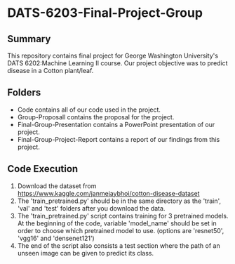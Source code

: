 # DATS-6203-Final-Project-Group

## Summary
This repository contains final project for George Washington University's DATS 6202:Machine Learning II course.
Our project objective was to predict disease in a Cotton plant/leaf.

## Folders
* Code contains all of our code used in the project.
* Group-Proposall contains the proposal for the project.
* Final-Group-Presentation contains a PowerPoint presentation of our project.
* Final-Group-Project-Report contains a report of our findings from this project.

## Code Execution
1. Download the dataset from https://www.kaggle.com/janmejaybhoi/cotton-disease-dataset
2. The 'train_pretrained.py' should be in the same directory as the 'train', 'val' and 'test' folders after you download the data.
3. The 'train_pretrained.py' script contains training for 3 pretrained models. At the beginning of the code, variable 'model_name' should be set in order to choose which pretrained model to use. (options are 'resnet50', 'vgg16' and 'densenet121')
4. The end of the script also consists a test section where the path of an unseen image can be given to predict its class.
